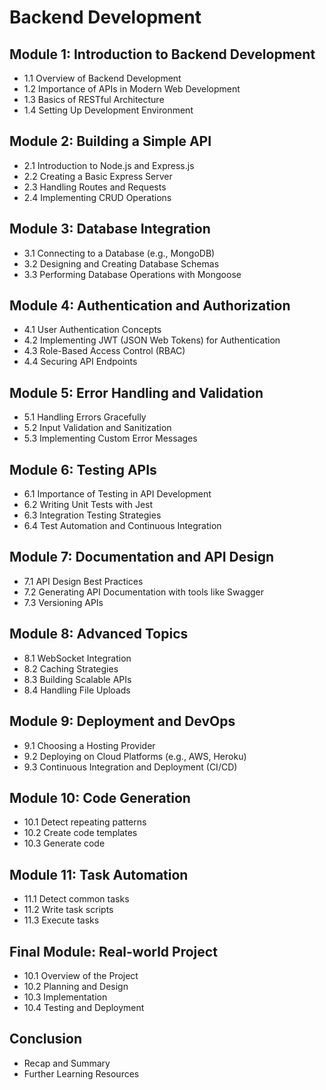 # Backend Development

## Module 1: Introduction to Backend Development

- 1.1 Overview of Backend Development
- 1.2 Importance of APIs in Modern Web Development
- 1.3 Basics of RESTful Architecture
- 1.4 Setting Up Development Environment

## Module 2: Building a Simple API

- 2.1 Introduction to Node.js and Express.js
- 2.2 Creating a Basic Express Server
- 2.3 Handling Routes and Requests
- 2.4 Implementing CRUD Operations

## Module 3: Database Integration

- 3.1 Connecting to a Database (e.g., MongoDB)
- 3.2 Designing and Creating Database Schemas
- 3.3 Performing Database Operations with Mongoose

## Module 4: Authentication and Authorization

- 4.1 User Authentication Concepts
- 4.2 Implementing JWT (JSON Web Tokens) for Authentication
- 4.3 Role-Based Access Control (RBAC)
- 4.4 Securing API Endpoints

## Module 5: Error Handling and Validation

- 5.1 Handling Errors Gracefully
- 5.2 Input Validation and Sanitization
- 5.3 Implementing Custom Error Messages

## Module 6: Testing APIs

- 6.1 Importance of Testing in API Development
- 6.2 Writing Unit Tests with Jest
- 6.3 Integration Testing Strategies
- 6.4 Test Automation and Continuous Integration

## Module 7: Documentation and API Design

- 7.1 API Design Best Practices
- 7.2 Generating API Documentation with tools like Swagger
- 7.3 Versioning APIs

## Module 8: Advanced Topics

- 8.1 WebSocket Integration
- 8.2 Caching Strategies
- 8.3 Building Scalable APIs
- 8.4 Handling File Uploads

## Module 9: Deployment and DevOps

- 9.1 Choosing a Hosting Provider
- 9.2 Deploying on Cloud Platforms (e.g., AWS, Heroku)
- 9.3 Continuous Integration and Deployment (CI/CD)

## Module 10: Code Generation

- 10.1 Detect repeating patterns
- 10.2 Create code templates
- 10.3 Generate code

## Module 11: Task Automation

- 11.1 Detect common tasks
- 11.2 Write task scripts
- 11.3 Execute tasks

## Final Module: Real-world Project

- 10.1 Overview of the Project
- 10.2 Planning and Design
- 10.3 Implementation
- 10.4 Testing and Deployment

## Conclusion

- Recap and Summary
- Further Learning Resources
